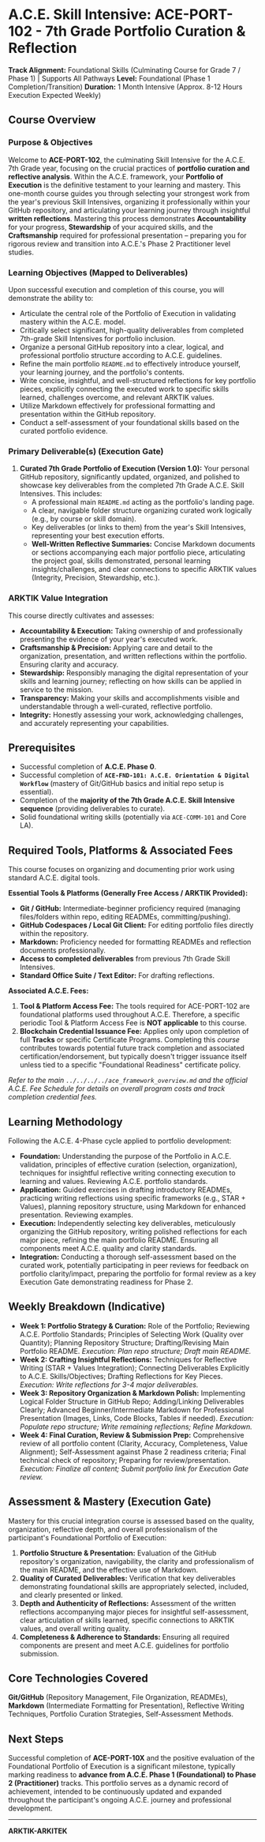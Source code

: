 # A.C.E. Skill Intensive: ACE-PORT-102 - 7th Grade Portfolio Curation & Reflection

**Track Alignment:** Foundational Skills (Culminating Course for Grade 7 / Phase 1) | Supports All Pathways
**Level:** Foundational (Phase 1 Completion/Transition)
**Duration:** 1 Month Intensive (Approx. 8-12 Hours Execution Expected Weekly)

## Course Overview

### Purpose & Objectives

Welcome to **ACE-PORT-102**, the culminating Skill Intensive for the A.C.E. 7th Grade year, focusing on the crucial practices of **portfolio curation and reflective analysis**. Within the A.C.E. framework, your **Portfolio of Execution** is the definitive testament to your learning and mastery. This one-month course guides you through selecting your strongest work from the year's previous Skill Intensives, organizing it professionally within your GitHub repository, and articulating your learning journey through insightful **written reflections**. Mastering this process demonstrates **Accountability** for your progress, **Stewardship** of your acquired skills, and the **Craftsmanship** required for professional presentation – preparing you for rigorous review and transition into A.C.E.'s Phase 2 Practitioner level studies.

### Learning Objectives (Mapped to Deliverables)

Upon successful execution and completion of this course, you will demonstrate the ability to:

*   Articulate the central role of the Portfolio of Execution in validating mastery within the A.C.E. model.
*   Critically select significant, high-quality deliverables from completed 7th-grade Skill Intensives for portfolio inclusion.
*   Organize a personal GitHub repository into a clear, logical, and professional portfolio structure according to A.C.E. guidelines.
*   Refine the main portfolio `README.md` to effectively introduce yourself, your learning journey, and the portfolio's contents.
*   Write concise, insightful, and well-structured reflections for key portfolio pieces, explicitly connecting the executed work to specific skills learned, challenges overcome, and relevant ARKTIK values.
*   Utilize Markdown effectively for professional formatting and presentation within the GitHub repository.
*   Conduct a self-assessment of your foundational skills based on the curated portfolio evidence.

### Primary Deliverable(s) (Execution Gate)

1.  **Curated 7th Grade Portfolio of Execution (Version 1.0):** Your personal GitHub repository, significantly updated, organized, and polished to showcase key deliverables from the completed 7th Grade A.C.E. Skill Intensives. This includes:
    *   A professional main `README.md` acting as the portfolio's landing page.
    *   A clear, navigable folder structure organizing curated work logically (e.g., by course or skill domain).
    *   Key deliverables (or links to them) from the year's Skill Intensives, representing your best execution efforts.
    *   **Well-Written Reflective Summaries:** Concise Markdown documents or sections accompanying each major portfolio piece, articulating the project goal, skills demonstrated, personal learning insights/challenges, and clear connections to specific ARKTIK values (Integrity, Precision, Stewardship, etc.).

### ARKTIK Value Integration

This course directly cultivates and assesses:
*   **Accountability & Execution:** Taking ownership of and professionally presenting the evidence of your year's executed work.
*   **Craftsmanship & Precision:** Applying care and detail to the organization, presentation, and written reflections within the portfolio. Ensuring clarity and accuracy.
*   **Stewardship:** Responsibly managing the digital representation of your skills and learning journey; reflecting on how skills can be applied in service to the mission.
*   **Transparency:** Making your skills and accomplishments visible and understandable through a well-curated, reflective portfolio.
*   **Integrity:** Honestly assessing your work, acknowledging challenges, and accurately representing your capabilities.

## Prerequisites

*   Successful completion of **A.C.E. Phase 0**.
*   Successful completion of **`ACE-FND-101: A.C.E. Orientation & Digital Workflow`** (mastery of Git/GitHub basics and initial repo setup is essential).
*   Completion of the **majority of the 7th Grade A.C.E. Skill Intensive sequence** (providing deliverables to curate).
*   Solid foundational writing skills (potentially via `ACE-COMM-101` and Core LA).

## Required Tools, Platforms & Associated Fees

This course focuses on organizing and documenting prior work using standard A.C.E. digital tools.

**Essential Tools & Platforms (Generally Free Access / ARKTIK Provided):**
*   **Git / GitHub:** Intermediate-beginner proficiency required (managing files/folders within repo, editing READMEs, committing/pushing).
*   **GitHub Codespaces / Local Git Client:** For editing portfolio files directly within the repository.
*   **Markdown:** Proficiency needed for formatting READMEs and reflection documents professionally.
*   **Access to completed deliverables** from previous 7th Grade Skill Intensives.
*   **Standard Office Suite / Text Editor:** For drafting reflections.

**Associated A.C.E. Fees:**

1.  **Tool & Platform Access Fee:** The tools required for ACE-PORT-102 are foundational platforms used throughout A.C.E. Therefore, a specific periodic Tool & Platform Access Fee is **NOT applicable** to this course.
2.  **Blockchain Credential Issuance Fee:** Applies only upon completion of full **Tracks** or specific Certificate Programs. Completing this *course* contributes towards potential future track completion and associated certification/endorsement, but typically doesn't trigger issuance itself unless tied to a specific "Foundational Readiness" certificate policy.

*Refer to the main `../../../../ace_framework_overview.md` and the official A.C.E. Fee Schedule for details on overall program costs and track completion credential fees.*

## Learning Methodology

Following the A.C.E. 4-Phase cycle applied to portfolio development:
*   **Foundation:** Understanding the purpose of the Portfolio in A.C.E. validation, principles of effective curation (selection, organization), techniques for insightful reflective writing connecting execution to learning and values. Reviewing A.C.E. portfolio standards.
*   **Application:** Guided exercises in drafting introductory READMEs, practicing writing reflections using specific frameworks (e.g., STAR + Values), planning repository structure, using Markdown for enhanced presentation. Reviewing examples.
*   **Execution:** Independently selecting key deliverables, meticulously organizing the GitHub repository, writing polished reflections for each major piece, refining the main portfolio README. Ensuring all components meet A.C.E. quality and clarity standards.
*   **Integration:** Conducting a thorough self-assessment based on the curated work, potentially participating in peer reviews for feedback on portfolio clarity/impact, preparing the portfolio for formal review as a key Execution Gate demonstrating readiness for Phase 2.

## Weekly Breakdown (Indicative)

*   **Week 1: Portfolio Strategy & Curation:** Role of the Portfolio; Reviewing A.C.E. Portfolio Standards; Principles of Selecting Work (Quality over Quantity); Planning Repository Structure; Drafting/Revising Main Portfolio README. *Execution: Plan repo structure; Draft main README.*
*   **Week 2: Crafting Insightful Reflections:** Techniques for Reflective Writing (STAR + Values Integration); Connecting Deliverables Explicitly to A.C.E. Skills/Objectives; Drafting Reflections for Key Pieces. *Execution: Write reflections for 3-4 major deliverables.*
*   **Week 3: Repository Organization & Markdown Polish:** Implementing Logical Folder Structure in GitHub Repo; Adding/Linking Deliverables Clearly; Advanced Beginner/Intermediate Markdown for Professional Presentation (Images, Links, Code Blocks, Tables if needed). *Execution: Populate repo structure; Write remaining reflections; Refine Markdown.*
*   **Week 4: Final Curation, Review & Submission Prep:** Comprehensive review of all portfolio content (Clarity, Accuracy, Completeness, Value Alignment); Self-Assessment against Phase 2 readiness criteria; Final technical check of repository; Preparing for review/presentation. *Execution: Finalize all content; Submit portfolio link for Execution Gate review.*

## Assessment & Mastery (Execution Gate)

Mastery for this crucial integration course is assessed based on the quality, organization, reflective depth, and overall professionalism of the participant's Foundational Portfolio of Execution:

1.  **Portfolio Structure & Presentation:** Evaluation of the GitHub repository's organization, navigability, the clarity and professionalism of the main README, and the effective use of Markdown.
2.  **Quality of Curated Deliverables:** Verification that key deliverables demonstrating foundational skills are appropriately selected, included, and clearly presented or linked.
3.  **Depth and Authenticity of Reflections:** Assessment of the written reflections accompanying major pieces for insightful self-assessment, clear articulation of skills learned, specific connections to ARKTIK values, and overall writing quality.
4.  **Completeness & Adherence to Standards:** Ensuring all required components are present and meet A.C.E. guidelines for portfolio submission.

## Core Technologies Covered

**Git/GitHub** (Repository Management, File Organization, READMEs), **Markdown** (Intermediate Formatting for Presentation), Reflective Writing Techniques, Portfolio Curation Strategies, Self-Assessment Methods.

## Next Steps

Successful completion of **ACE-PORT-10X** and the positive evaluation of the Foundational Portfolio of Execution is a significant milestone, typically marking readiness to **advance from A.C.E. Phase 1 (Foundational) to Phase 2 (Practitioner)** tracks. This portfolio serves as a dynamic record of achievement, intended to be continuously updated and expanded throughout the participant's ongoing A.C.E. journey and professional development.

---
**ARKTIK-ARKITEK**
